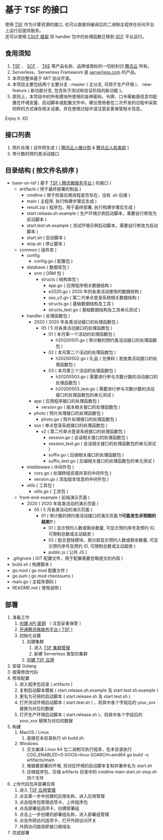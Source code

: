 # 基于 TSF 的接口
使用 [TSF](https://cloud.tencent.com/document/product/649) 作为计算资源的接口, 也可以直接将编译后的二进制主程序在任何平台上运行后提供服务。  
还可以使用 [CSCF 框架](https://github.com/offcn-jl/cscf) 将 handler 包中的处理函数迁移到 [SCF](https://cloud.tencent.com/document/product/583) 平台运行。

## 食用须知
1. [TSF](https://cloud.tencent.com/document/product/649) 、 [SCF](https://cloud.tencent.com/document/product/583) 、 [TKE](https://cloud.tencent.com/document/product/457) 等产品名称、品牌或商标的一切权利归 [腾讯云](https://cloud.tencent.com) 所有。
1. Serverless、Serverless Framework 是 [serverless.com](https://serverless.com) 的产品。
1. 本项目整体基于 MIT 协议开源。
1. 本项目主要包括两个主要分支 : master ( 主分支, 可用于生产环境 )、 new-feature ( 新功能分支, 包含处于测试和验证阶段的新功能 )。
1. 原则上，本项目中的所有模块所使用的各种密码、令牌、口令等敏感信息均配置在环境变量、启动脚本或配置文件中。建议使用者在二次开发的过程中采取同样的方式保存相关设置，并在使用过程中请注意妥善保管相关信息。

Enjoy it. XD

## 接口列表

1. 照片处理 ( 证件照生成 ) [ [腾讯云人像分割](https://cloud.tencent.com/document/product/1208/42970) & [腾讯云人脸美颜](https://cloud.tencent.com/document/product/1172/40715) ]
1. 带计数的预约类活动接口

## 目录结构 ( 按文件名排序 )

- base-on-tsf ( 基于 [TSF ( 腾讯微服务平台 )](https://cloud.tencent.com/document/product/649) 的接口 )  
    - artifacts ( 用于最终部署的制品 )  
        - cmdline ( 用于检查应用进程是否存在，没有 .sh 后缀 )  
        - main ( 主程序, 执行构建步骤后生成 )  
        - result.zip ( 程序包，用于最终部署, 执行构建步骤后生成 )  
        - start.release.sh.example ( 生产环境示例启动脚本，需要自行修改为启动脚本 )  
        - start.test.sh.example ( 测试环境示例启动脚本，需要自行修改为启动脚本 )  
        - start.sh ( 启动脚本 )  
        - stop.sh ( 停止脚本 )  
    - common ( 组件库 )  
        - config  
            - config.go ( 配置包 )  
        - database ( 数据库包 )
            - orm ( ORM 包 )  
                - structs ( 结构体包 )  
                    - app.go ( 应用程序相关数据结构 )  
                    - e2020.go ( 2020 年的各类活动使用的数据结构 )  
                    - sso_v2.go ( 第二代单点登录系统相关数据结构 )  
                    - structs.go ( 基础数据结构及工具 )  
                    - structs_test.go ( 基础数据结构及工具单元测试 )  
        - handler ( 处理函数包 )  
            - 2020 ( 2020 年各类活动接口的处理函数包 )  
                - 05 ( 5 月各类活动接口的处理函数包 )  
                    - 01 ( 本月第一个活动的处理函数包 )  
                        - h20200501.go ( 带计数的预约类活动接口的处理函数包 )  
                    - 02 ( 本月第二个活动的处理函数包 )  
                        - h20200502.go ( 礼品 ( 兑换码 ) 发放类活动接口的处理函数包 )  
                    - 03 ( 本月第三个活动的处理函数包 )  
                        - h20200503.go ( 需要进行参与次数计数的活动接口的处理函数包 )  
                        - h20200503_test.go ( 需要进行参与次数计数的活动接口的处理函数包的单元测试 )  
            - app ( 应用程序接口的处理函数包 )  
                - version.go ( 版本相关接口的处理函数包 )  
            - photo ( 照片处理接口的处理函数包 )  
                - photo.go ( 照片处理接口的处理函数包 )  
            - sso ( 单点登录系统接口的处理函数包 )  
                - v2 ( 第二代单点登录系统接口的处理函数包 )  
                    - session.go ( 会话相关接口的处理函数包 )  
                    - session_test.go ( 会话相关接口的处理函数包的单元测试 )  
                    - suffix.go ( 后缀相关接口的处理函数包 )  
                    - suffix_test.go ( 后缀相关接口的处理函数包的单元测试 )  
        - middleware ( 中间件包 )  
            - cors.go ( 处理跨域资源共享的中间件包 )  
            - version.go ( 添加版本信息的中间件包 )  
        - utils ( 工具包 )  
            - utils.go ( 工具包 )  
    - front-end-example ( 前端演示页面 )  
        - 2020 ( 2020 年各类活动的演示页面 )  
            - 05 ( 5 月各类活动的演示页面 )  
                - 01 ( 带计数的预约类活动接口的演示页面 **!!可能发生非预期的超卖!!** )  
                    - 01 ( 显示预约人数或剩余数量, 可显示预约序号及预约 ID, 可限制总数或主动超卖 )  
                    - 02 ( 配合登陆模块，按分部显示预约人数或剩余数量, 可显示预约序号及预约 ID, 可限制总数或主动超卖 )  
                    - public.js ( 公共 JS )  
- .gitignore ( GIT 配置文件，用于配置需要忽略提交的内容 )  
- build.sh ( 构建脚本 )  
- go.mod ( go mod 配置文件 )  
- go.sum ( go mod checksums )  
- main.go ( 主程序源码 )  
- README.md ( 使用说明 )  

## 部署
1. 准备工作
	1. [创建 API 密钥](https://console.cloud.tencent.com/capi) （ 注意妥善保管 ）
	1. [开通腾讯微服务平台 ( TSF )](https://cloud.tencent.com/document/product/649)
	1. 初始化设置
		1. 创建集群
			1. 进入 [TSF 集群管理](https://console.cloud.tencent.com/tsf/cluster)
			1. 新建 Serverless 类型的集群
		1. [创建 TSF 应用](https://console.cloud.tencent.com/tsf/app)
1. 安装 Golang
1. 按需修改代码
1. 修改配置
	1. 进入程序包目录 ( artifacts )
	1. 复制启动脚本模板 ( start.release.sh.example 及  start.test.sh.example )
	1. 更名为可用的启动脚本 ( start.release.sh 及 start.test.sh )
	1. 打开测试环境启动脚本 ( start.test.sh ) ，将其中各个字段后的 your_xxx 替换为对应的数据
	1. 打开生产环境启动脚本 ( start.release.sh )，将其中各个字段后的 your_xxx 替换为对应的数据
1. 构建
	1. MacOS / Linux
		1. 直接在本目录执行 sh build.sh
	1. Windows
		1. 交叉编译 Linux 64 位二进制可执行程序，在本目录执行 CGO_ENABLED=0 GOOS=linux GOARCH=amd64 go build -o artifacts/main
		1. 根据要部署的环境, 将对应环境的启动脚本复制并重命名为 start.sh
		1. 压缩程序包，压缩 artifacts 目录中的 cmdline main start.sh stop.sh 四个文件
1. 上传代码包并部署应用
	1. 进入 [TSF 应用管理](https://console.cloud.tencent.com/tsf/app)
	1. 点击第一步中创建的应用名称，进入应用管理
	1. 点击程序包管理选项卡，上传程序包
	1. 点击部署组选项卡，创建部署组
	1. 点击上一步创建的部署组名称，进入部署组管理
	1. 点击外网访问选项卡，打开外网访问开关
	1. 外网访问路径即接口根域名
1. 完成部署
